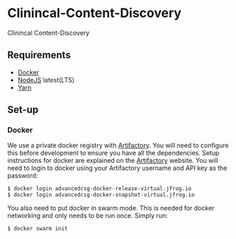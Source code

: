 # Clinincal-Content-Discovery

Clinincal Content-Discovery

## Requirements

* [Docker](https://www.docker.com)
* [NodeJS](https://www.nodejs.org) latest(LTS)
* [Yarn](https://yarnpkg.com/lang/en/)

## Set-up

### Docker

We use a private docker registry with [Artifactory](https://advancedcsg.jfrog.io/advancedcsg/). You will need to configure this before development to ensure you have all the dependencies. Setup instructions for docker are explained on the [Artifactory](https://advancedcsg.jfrog.io/advancedcsg/) website. You will need to login to docker using your Artifactory username and API key as the password:

    $ docker login advancedcsg-docker-release-virtual.jfrog.io
    $ docker login advancedcsg-docker-snapshot-virtual.jfrog.io

You also need to put docker in swarm mode. This is needed for docker networking and only needs to be run once. Simply run:

    $ docker swarm init

